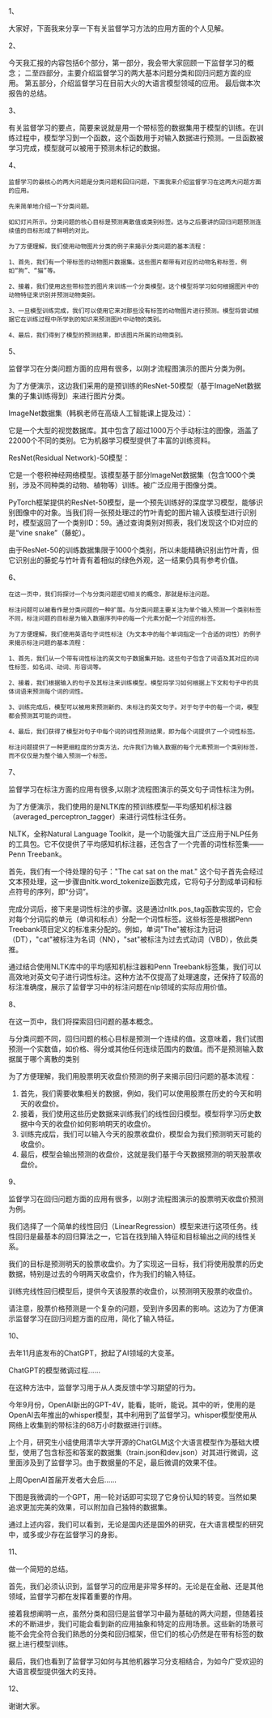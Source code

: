 1、

大家好，下面我来分享一下有关监督学习方法的应用方面的个人见解。

2、

今天我汇报的内容包括6个部分，第一部分，我会带大家回顾一下监督学习的概念；
二至四部分，主要介绍监督学习的两大基本问题分类和回归问题方面的应用。
第五部分，介绍监督学习在目前大火的大语言模型领域的应用。
最后做本次报告的总结。

3、

有关监督学习的要点，简要来说就是用一个带标签的数据集用于模型的训练。在训练过程中，模型学习到一个函数，这个函数用于对输入数据进行预测。一旦函数被学习完成，模型就可以被用于预测未标记的数据。 

4、

```
监督学习的最核心的两大问题是分类问题和回归问题，下面我来介绍监督学习在这两大问题方面的应用。

先来简单地介绍一下分类问题。

如幻灯片所示，分类问题的核心目标是预测离散值或类别标签。这与之后要讲的回归问题预测连续值的目标形成了鲜明的对比。

为了方便理解，我们使用动物图片分类的例子来揭示分类问题的基本流程：

1、首先，我们有一个带标签的动物图片数据集。这些图片都带有对应的动物名称标签，例如“狗”、“猫”等。

2、接着，我们使用这些带标签的图片来训练一个分类模型。这个模型将学习如何根据图片中的动物特征来识别并预测动物类别。

3、一旦模型训练完成，我们可以使用它来对那些没有标签的动物图片进行预测。模型将尝试根据它在训练过程中所学到的知识来预测图片中动物的类别。

4、最后，我们得到了模型的预测结果，即该图片所属的动物类别。
```

5、

监督学习在分类问题方面的应用有很多，以刚才流程图演示的图片分类为例。

为了方便演示，这边我们采用的是预训练的ResNet-50模型（基于ImageNet数据集的子集训练得到）来进行图片分类。

ImageNet数据集（韩枫老师在高级人工智能课上提及过）：

它是一个大型的视觉数据库。其中包含了超过1000万个手动标注的图像，涵盖了22000个不同的类别。它为机器学习模型提供了丰富的训练资料。

ResNet(Residual Network)-50模型：

它是一个卷积神经网络模型。该模型基于部分ImageNet数据集（包含1000个类别，涉及不同种类的动物、植物等）训练。被广泛应用于图像分类。

PyTorch框架提供的ResNet-50模型，是一个预先训练好的深度学习模型，能够识别图像中的对象。当我们将一张预处理过的竹叶青蛇的图片输入该模型进行识别时，模型返回了一个类别ID：59。通过查询类别对照表，我们发现这个ID对应的是“vine snake”（藤蛇）。

由于ResNet-50的训练数据集限于1000个类别，所以未能精确识别出竹叶青，但它识别出的藤蛇与竹叶青有着相似的绿色外观，这一结果仍具有参考价值。

6、

```
在这一页中，我们将探讨一个与分类问题密切相关的概念，那就是标注问题。

标注问题可以被看作是分类问题的一种扩展。与分类问题主要关注为单个输入预测一个类别标签不同，标注问题的目标是为输入数据序列中的每一个元素分配一个对应的标签。

为了方便理解，我们使用英语句子词性标注（为文本中的每个单词指定一个合适的词性）的例子来揭示标注问题的基本流程：

1、首先，我们从一个带有词性标注的英文句子数据集开始。这些句子包含了词语及其对应的词性标签，如名词、动词、形容词等。

2、接着，我们根据输入的句子及其标注来训练模型。模型将学习如何根据上下文和句子中的具体词语来预测每个词的词性。

3、训练完成后，模型可以被用来预测新的、未标注的英文句子。对于句子中的每一个词，模型都会预测其可能的词性。

4、最后，我们获得了模型对句子中每个词的词性预测结果，即为每个词提供了一个词性标签。

标注问题提供了一种更细粒度的分类方法，允许我们为输入数据的每个元素预测一个类别标签，而不仅仅是为整个输入预测一个标签。
```

7、

监督学习在标注方面的应用有很多,以刚才流程图演示的英文句子词性标注为例。

为了方便演示，我们使用的是NLTK库的预训练模型—平均感知机标注器（averaged_perceptron_tagger）来进行词性标注任务。

NLTK，全称Natural Language Toolkit，是一个功能强大且广泛应用于NLP任务的工具包。它不仅提供了平均感知机标注器，还包含了一个完善的词性标签集——Penn Treebank。

首先，我们有一个待处理的句子："The cat sat on the mat." 这个句子首先会经过文本预处理，这一步骤由nltk.word_tokenize函数完成，它将句子分割成单词和标点符号的序列，即“分词”。

完成分词后，接下来是词性标注的步骤。这是通过nltk.pos_tag函数实现的，它会对每个分词后的单元（单词和标点）分配一个词性标签。这些标签是根据Penn Treebank项目定义的标准来分配的。例如，单词"The"被标注为冠词（DT），"cat"被标注为名词（NN），"sat"被标注为过去式动词（VBD），依此类推。

通过结合使用NLTK库中的平均感知机标注器和Penn Treebank标签集，我们可以高效地对英文句子进行词性标注。这种方法不仅提高了处理速度，还保持了较高的标注准确度，展示了监督学习中的标注问题在nlp领域的实际应用价值。

8、

在这一页中，我们将探索回归问题的基本概念。

与分类问题不同，回归问题的核心目标是预测一个连续的值。这意味着，我们试图预测一个实数值，如价格、得分或其他任何连续范围内的数值。而不是预测输入数据属于哪个离散的类别

为了方便理解，我们用股票明天收盘价预测的例子来揭示回归问题的基本流程：

1. 首先，我们需要收集相关的数据，例如，我们可以使用股票在历史的今天和明天的收盘价。
2. 接着，我们使用这些历史数据来训练我们的线性回归模型。模型将学习历史数据中今天的收盘价如何影响明天的收盘价。
3. 训练完成后，我们可以输入今天的股票收盘价，模型会为我们预测明天可能的收盘价。
4. 最后，模型会输出预测的收盘价，这就是我们基于今天数据预测的明天股票收盘价。

9、

监督学习在回归问题方面的应用有很多，以刚才流程图演示的股票明天收盘价预测为例。

我们选择了一个简单的线性回归（LinearRegression）模型来进行这项任务。线性回归是最基本的回归算法之一，它旨在找到输入特征和目标输出之间的线性关系。

我们的目标是预测明天的股票收盘价。为了实现这一目标，我们将使用股票的历史数据，特别是过去的今明两天收盘价，作为我们的输入特征。

训练完线性回归模型后，提供今天该股票的收盘价，以预测明天股票的收盘价。

请注意，股票价格预测是一个复杂的问题，受到许多因素的影响。这边为了方便演示监督学习在回归问题方面的应用，简化了输入特征。

10、

去年11月底发布的ChatGPT，掀起了AI领域的大变革。

ChatGPT的模型微调过程......

在这种方法中，监督学习用于从人类反馈中学习期望的行为。

今年9月份，OpenAI新出的GPT-4V，能看，能听，能说。其中的听，使用的是OpenAI去年推出的whisper模型，其中利用到了监督学习。whisper模型使用从网络上收集到的带标注的68万小时数据进行训练。

上个月，研究生小组使用清华大学开源的ChatGLM这个大语言模型作为基础大模型，使用了包含标签和答案的数据集（train.json和dev.json）对其进行微调，这里面涉及到了监督学习。由于数据量的不足，最后微调的效果不佳。

上周OpenAI首届开发者大会后......

下图是我微调的一个GPT，用一轮对话即可实现了它身份认知的转变。当然如果追求更加完美的效果，可以附加自己独特的数据集。

通过上述内容，我们可以看到，无论是国内还是国外的研究，在大语言模型的研究中，或多或少存在监督学习的身影。

11、

做一个简短的总结。

首先，我们必须认识到，监督学习的应用是非常多样的。无论是在金融、还是其他领域，监督学习都在发挥着重要的作用。

接着我想阐明一点，虽然分类和回归是监督学习中最为基础的两大问题，但随着技术的不断进步，我们可能会看到新的应用抽象和特定的应用场景。这些新的场景可能不会完全符合我们熟悉的分类和回归框架，但它们的核心仍然是在带有标签的数据上进行模型训练。

最后，我们也看到了监督学习如何与其他机器学习分支相结合，为如今广受欢迎的大语言模型提供强大的支持。

12、

谢谢大家。 




